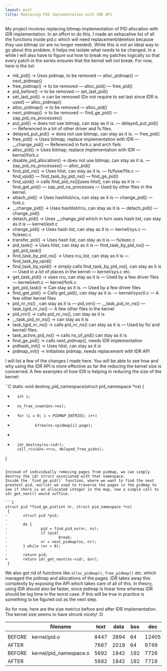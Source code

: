 ```yaml
---
layout: post
title: Replacing PID implementation with IDR API
---
```


My project involves replacing bitmap implementation of PID allocation with IDR implementation. In an effort to do this, I made an exhaustive list of all the functions inside pid.c which will need replacement/deletion because they use bitmap (or are no longer needed). While this is not an ideal way to go about this problem, it helps me isolate what needs to be changed. In a while I will also have to figure out how to break my patches logically so that every patch in the series ensures that the kernel will not break. For now, here is the list:

- mk_pid() → Uses pidmap, to be removed
    — alloc_pidmap()
    — next_pidmap()
- free_pidmap() -> to be removed
    — alloc_pid()
    — free_pid()
- pid_before() → to be removed
    — set_last_pid()
- set_last_pid() → can be removed (Do not require to set last since IDR is used)
    — alloc_pidmap()
- alloc_pidmap() → to be removed
    — alloc_pid()
- next_pidmap() → to be removed
    — find_ge_pid()
    — zap_pid_ns_processes()
- put_pid() → does not use bitmap, can stay as it is.
    — delayed_put_pid()
    — Referenced in a lot of other driver and fs files.
- delayed_put_pid() → does not use bitmap, can stay as it is.
    — free_pid()
- free_pid() → Uses bitmap, replace implementation with IDR
    — __change_pid()
    — Referenced in fork.c and arch fiels
- alloc_pid() → Uses bitmap, replace implementation with IDR
    — kernel/fork.c
- disable_pid_allocation() → does not use bitmap, can stay as it is.
    — zap_pid_ns_processes()
    — alloc_pid()
- find_pid_ns() → Uses hlist, can stay as it is.
    — fs/fuse/file.c
    — find_vpid()
    — find_task_by_pid_ns()
    — find_ge_pid()
- find_vpid() → calls find_pid_ns()[uses hlist], can stay as it is
    — find_get_pid()
    — zap_pid_ns_processes
    — Used by other files in the kernel.
- attach_pid() -> Uses hashlist/rcu, can stay as it is
    — change_pid()
    — fork.c
- __change_pid() → Uses hashlist/rcu, can stay as it is
    — detach_pid()
    — change_pid()
- detach_pid() → Uses __change_pid which in turn uses hash list, can stay as it is
    — kernel/exit.c
- change_pid() → Uses hash list, can stay as it is
    — kernel/sys.c
    — fs/exec.c
- transfer_pid() → Uses hash list, can stay as it is
    — fs/exec.c
- pid_task() → Uses hlist, can stay as it is
    — find_task_by_pid_ns()
    — get_pid_task()
- find_task_by_pid_ns() → Uses rcu_list, can stay as it is
    — find_task_by_vpid()
- find_task_by_vpid() -> simply calls find_task_by_pid_ns(), can stay as it is
    — Used in a lot of places in the kernel
    — kernel/sys.c etc.
- get_task_pid() → uses rcu, can stay as it is
    — Used by a few driver files
    — kernel/exit.c
    — kernel/fork.c
- get_pid_task() → Can stay as it is.
    — Used by a few driver files
- find_get_pid() → Calls get_pid(), can stay as it is.
    — kernel/sysctl.c
    — A few other kernel files
- pid_nr_ns() , can stay as it is
    — pid_vnr()
    — __task_pid_nr_ns()
    — task_tgid_nr_ns()
    — A few other files in the kernel
- pid_vnr() → calls pid_nr_ns(), can stay as it is
- __task_pid_nr_ns() → can stay as it is
- task_tgid_nr_ns() → calls pid_nr_ns() can stay as it is
    — Used by fs/ and kernel/ files.
- task_active_pid_ns() -> calls ns_of_pid() can stay as it is
- find_ge_pid() → calls next_pidmap(), needs IDR implementation
- pidhash_init() → Uses hlist, can stay as it is
- pidmap_init() → Initialises pidmap, needs replacement with IDR API

I will list a few of the changes I made here. You will be able to see how and why using the IDR API is more effective as far the reducing the kernel size is concerned.
A few examples of how IDR is helping in reducing the size of the kernel:

``C
static void destroy_pid_namespace(struct pid_namespace *ns)
 {
-       int i;
-
        ns_free_inum(&ns->ns);
-       for (i = 0; i < PIDMAP_ENTRIES; i++)
-               kfree(ns->pidmap[i].page);
+
+       idr_destroy(ns->idr);
        call_rcu(&ns->rcu, delayed_free_pidns);
 }
```

Instead of individually removing pages from pidmap, we can simply destroy the idr struct associated with that namespace.
Inside the `find_ge_pid()` function, where we want to find the next greatest pid, earlier we used to traverse the pages in the pidmap to see if there is an allocated integer in the map, now a simple call to idr_get_next() would suffice.

```C
struct pid *find_ge_pid(int nr, struct pid_namespace *ns)
 {
-       struct pid *pid;
-
-       do {
-               pid = find_pid_ns(nr, ns);
-               if (pid)
-                       break;
-               nr = next_pidmap(ns, nr);
-       } while (nr > 0);
-
-       return pid;
+       return idr_get_next(ns->idr, &nr);
 }
```

We also got rid of functions like `alloc_pidmap()`, `free_pidmap()` etc. which managed the pidmap and allocations of the pages. IDR takes away this complexity by exposing the API which takes care of all of this.
In theory, using IDR should also be faster, since pidmap is linear time whereas IDR should be log time in the worst case. If this will be true in practice is something to be figured out as the next step.

As for now, here are the size metrics before and after IDR implementation. The kernel size seems to have shrunk nicely! :D

|        |        filename        | text   | data        | bss     |  dec  |   hex    |
|--------|------------------------|--------|-------------|---------|-------|----------|
|        |                        |        |             |         |       |          |
| BEFORE | kernel/pid.o           | 8447   | 3894        |  64     | 12405 | 3075     |
| AFTER  |                        | 7667   | 2018        |  64     |  9749 | 2615     |
| BEFORE | kernel/pid_namespace.o | 5692   | 1842        | 192     |  7726 | 1e2e     |
| AFTER  |                        | 5682   | 1842        | 192     |  7716 | 1.00E+24 |
